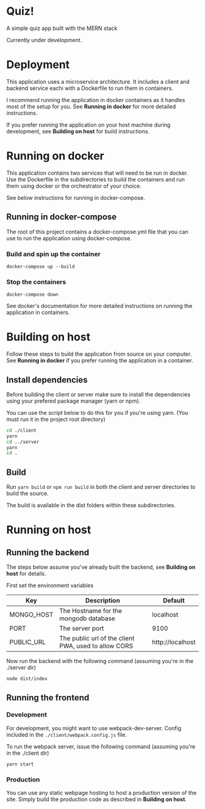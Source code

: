 # Quiz!
A simple quiz app built with the MERN stack

Currently under development.

# Deployment
This application uses a microservice architecture. It includes a client and backend service eachi with a Dockerfile to run them in containers.

I recommend running the application in docker containers as it handles most of the setup for you. See __Running in docker__ for more detailed instructions.

If you prefer running the application on your host machine during development, see __Building on host__ for build instructions.

# Running on docker
This application contains two services that will need to be run in docker. Use the Dockerfile in the subdirectories to build the containers and run them using docker or the orchestrator of your choice.

See below instructions for running in docker-compose.

## Running in docker-compose
The root of this project contains a docker-compose.yml file that you can use to run the application using docker-compose.

### Build and spin up the container
```
docker-compose up --build
```

### Stop the containers
```
docker-compose down
```

See docker's documentation for more detailed instructions on running the application in containers.

# Building on host

Follow these steps to build the application from source on your computer. See __Running in docker__ if you prefer running the application in a container.

## Install dependencies
Before building the client or server make sure to install the dependencies using your prefered package manager (yarn or npm).

You can use the script below to do this for you if you're using yarn. (You must run it in the project root directory)
```sh
cd ./client
yarn
cd ../server
yarn
cd .
```

## Build
Run `yarn build` or `npm run build` in both the client and server directories to build the source.

The build is available in the dist folders within these subdirectories.

# Running on host
## Running the backend
The steps below assume you've already built the backend, see __Building on host__ for details.

First set the environment variables

Key | Description | Default
--- | --- | ---
MONGO_HOST | The Hostname for the mongodb database | localhost
PORT | The server port | 9100
PUBLIC_URL | The public url of the client PWA, used to allow CORS | http://localhost

Now run the backend with the following command (assuming you're in the ./server dir)
```
node dist/index
```

## Running the frontend

### Development
For development, you might want to use webpack-dev-server. Config included in the ```./client/webpack.config.js``` file.

To run the webpack server, issue the following command (assuming you're in the ./client dir)
```
yarn start
```

### Production
You can use any static webpage hosting to host a production version of the site. Simply build the production code as described in __Building on host__. 